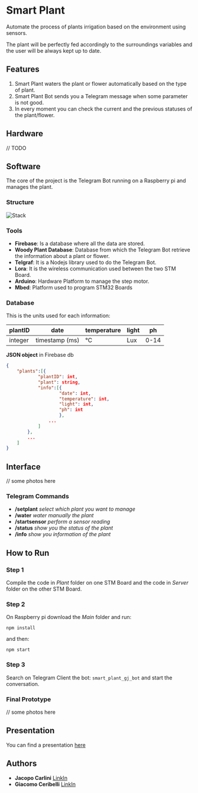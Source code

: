 # Smart Plant
Automate the process of plants irrigation based on the environment using sensors.

The plant will be perfectly fed accordingly to the surroundings variables and the user will be always kept up to date.

## Features
1. Smart Plant waters the plant or flower automatically based on the type of plant.
2. Smart Plant Bot sends you a Telegram message when some parameter is not good.
3. In every moment you can check the current and the previous statuses of the plant/flower.



## Hardware
// TODO



## Software
The core of the project is the Telegram Bot running on a Raspberry pi and manages the plant.

### Structure
![Stack](https://raw.githubusercontent.com/pervasivesystems/smart-plant/master/structure.jpg)

### Tools
* **Firebase**: Is a database where all the data are stored.
* **Woody Plant Database**: Database from which the Telegram Bot retrieve the information about a plant or flower.
* **Telgraf**: It is a Nodejs library used to do the Telegram Bot.
* **Lora**: It is the wireless communication used between the two STM Board.
* **Arduino**: Hardware Platform to manage the step motor.  
* **Mbed**: Platform used to program STM32 Boards

### Database

This is the units used for each information:

| plantID |      date      | temperature | light | ph   |
| ------- | -------------- | ----------- | ----- | ---- |
| integer | timestamp (ms) |     °C      | Lux   | 0-14 |


**JSON object** in Firebase db
```json
{
    "plants":[{
            "plantID": int,
            "plant": string,
            "info":[{
                    "date": int,
                    "temperature": int,
                    "light": int,
                    "ph": int
                    },
                ...
            ]
        },
        ...
    ]
}
```



## Interface
// some photos here

### Telegram Commands

- **/setplant** _select which plant you want to manage_
- **/water** _water manually the plant_
- **/startsensor** _perform a sensor reading_
- **/status** _show you the status of the plant_
- **/info** _show you information of the plant_

## How to Run

### Step 1
Compile the code in *Plant* folder on one STM Board and the code in *Server* folder on the other STM Board.

### Step 2
On Raspberry pi download the *Main* folder and run:

`npm install`

and then:

`npm start`

### Step 3
Search on Telegram Client the bot: `smart_plant_gj_bot` and start the conversation.

### Final Prototype
// some photos here


## Presentation
You can find a presentation [here](https://github.com/pervasivesystems/smart-plant/blob/master/presentation.pdf)

## Authors
* **Jacopo Carlini**  [LinkIn](https://www.linkedin.com/in/jacopo-carlini/)
* **Giacomo Ceribelli**  [LinkIn](https://www.linkedin.com/in/giacomo-ceribelli/)
